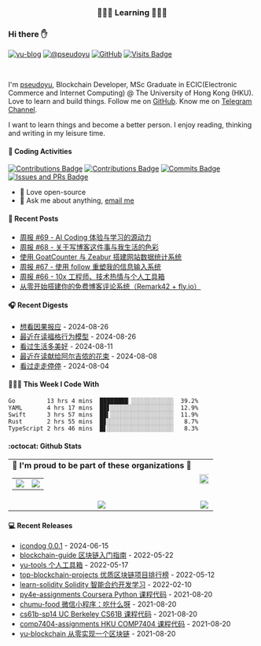 <p align="center">
 <h3 align="center">🧑🏻‍💻 Learning 🧑🏻‍💻</h3>
</p>

### Hi there ✋

[![yu-blog](https://img.shields.io/badge/blog-yu-9cf?style=flat-square)](https://www.pseudoyu.com)
[![@pseudoyu](https://img.shields.io/badge/weibo-%40pseudoyu-critical?style=flat-square)](https://weibo.com/3675416370/profile)
[![GitHub](https://img.shields.io/github/followers/pseudoyu?logo=github&style=flat-square)](https://github.com/pseudoyu)
[![Visits Badge](https://badges.strrl.dev/visits/pseudoyu/pseudoyu?style=flat-square)](https://github.com/pseudoyu)

<br />

I'm [pseudoyu](https://www.pseudoyu.com), Blockchain Developer, MSc Graduate in ECIC(Electronic Commerce and Internet Computing) @ The University of Hong Kong (HKU). Love to learn and build things. Follow me on [GitHub](https://github.com/pseudoyu). Know me on [Telegram Channel](https://t.me/pseudoyulife).

I want to learn things and become a better person. I enjoy reading, thinking and writing in my leisure time.

#### 🔨 Coding Activities

[![Contributions Badge](https://badges.strrl.dev/contributions/all/pseudoyu?style=flat-square)](https://github.com/pseudoyu)
[![Contributions Badge](https://badges.strrl.dev/contributions/weekly/pseudoyu?style=flat-square)](https://github.com/pseudoyu)
[![Commits Badge](https://badges.strrl.dev/commits/weekly/pseudoyu?style=flat-square)](https://github.com/pseudoyu)
[![Issues and PRs Badge](https://badges.strrl.dev/issues-and-prs/weekly/pseudoyu?style=flat-square)](https://github.com/pseudoyu)

- 💼 Love open-source
- 💬 Ask me about anything, [email me](mailto:pseudoyu@connect.hku.hk)

#### 📰 Recent Posts

<!-- blog starts -->
* <a href=https://www.pseudoyu.com/zh/2024/08/19/weekly_review_20240819/ target='_blank'>周报 #69 - AI Coding 体验与学习的源动力</a>
* <a href=https://www.pseudoyu.com/zh/2024/08/18/weekly_review_20240818/ target='_blank'>周报 #68 - 关于写博客这件事与我生活的色彩</a>
* <a href=https://www.pseudoyu.com/zh/2024/08/06/deploy_web_statistics_system_using_goatcounter_and_zeabur/ target='_blank'>使用 GoatCounter 与 Zeabur 搭建网站数据统计系统</a>
* <a href=https://www.pseudoyu.com/zh/2024/08/05/weekly_review_20240805/ target='_blank'>周报 #67 - 使用 follow 重塑我的信息输入系统</a>
* <a href=https://www.pseudoyu.com/zh/2024/07/30/weekly_review_20240730/ target='_blank'>周报 #66 - 10x 工程师、技术热情与个人工具箱</a>
* <a href=https://www.pseudoyu.com/zh/2024/07/22/free_commenting_system_using_remark42_and_flyio/ target='_blank'>从零开始搭建你的免费博客评论系统（Remark42 + fly.io）</a>
<!-- blog ends -->

#### 🎧 Recent Digests

<!-- douban starts -->
* <a href='http://movie.douban.com/subject/36934908/' target='_blank'>想看因果报应</a> - 2024-08-26
* <a href='https://book.douban.com/subject/35594496/' target='_blank'>最近在读福格行为模型</a> - 2024-08-26
* <a href='http://movie.douban.com/subject/1293749/' target='_blank'>看过生活多美好</a> - 2024-08-11
* <a href='https://book.douban.com/subject/26362836/' target='_blank'>最近在读献给阿尔吉侬的花束</a> - 2024-08-08
* <a href='http://movie.douban.com/subject/35956190/' target='_blank'>看过走走停停</a> - 2024-08-04
<!-- douban ends -->

#### 👨🏻‍💻 This Week I Code With

<!-- code_time starts -->

```text
Go         13 hrs 4 mins  ████████▏░░░░░░░░░░░░  39.2%
YAML       4 hrs 17 mins  ██▋░░░░░░░░░░░░░░░░░░  12.9%
Swift      3 hrs 57 mins  ██▍░░░░░░░░░░░░░░░░░░  11.9%
Rust       2 hrs 55 mins  █▊░░░░░░░░░░░░░░░░░░░   8.7%
TypeScript 2 hrs 46 mins  █▋░░░░░░░░░░░░░░░░░░░   8.3%
```

<!-- code_time ends -->

#### :octocat: Github Stats

<table align="center" width="100%">
  <tr>
    <td align="center">
      <strong> 🌟 I'm proud to be part of these organizations 🌟 </strong><br>
      <table>
        <tr>
          <td align="center">
            <a href="https://github.com/NaturalSelectionLabs">
              <img src="https://avatars.githubusercontent.com/u/82145280?s=150&v=4" />
            </a>
          </td>
          <td align="center">
            <a href="https://github.com/rss3-network">
              <img src="https://avatars.githubusercontent.com/u/152575164?s=150&v=4" />
            </a>
          </td>
        </tr>
      </table>
    </td>
    <td align="center">
      <img width="120%" src="https://yu-readme.vercel.app/api?username=pseudoyu&count_private=true&theme=gotham&show_icons=true" />
    </td>
  </tr>
  <tr>
          <td align="center">
            <img src="https://yu-readme.vercel.app/api/top-langs/?username=pseudoyu&hide=html,php,css,java,Svelte,smarty&layout=compact&theme=gotham">
          </td>
    <td align="center">
      <!-- <img src="https://yu-github-readme-stats.herokuapp.com/?user=pseudoyu&theme=gotham"> -->
      <img src="https://github-readme-streak-stats.herokuapp.com/?user=pseudoyu&theme=gotham">
    </td>
  </tr>
</table>

#### 💻 Recent Releases

<!-- recent_releases starts -->
* <a href=https://github.com/djyde/icondog/releases/tag/v0.0.1 target='_blank'>icondog 0.0.1</a> - 2024-06-15
* <a href=https://github.com/pseudoyu/blockchain-guide/releases/tag/v0.1.0 target='_blank'>blockchain-guide 区块链入门指南</a> - 2022-05-22
* <a href=https://github.com/pseudoyu/yu-tools/releases/tag/v0.1 target='_blank'>yu-tools 个人工具箱</a> - 2022-05-17
* <a href=https://github.com/pseudoyu/top-blockchain-projects/releases/tag/v1.0.0 target='_blank'>top-blockchain-projects 优质区块链项目排行榜</a> - 2022-05-12
* <a href=https://github.com/pseudoyu/learn-solidity/releases/tag/v1.0.0 target='_blank'>learn-solidity Solidity 智能合约开发学习</a> - 2022-02-10
* <a href=https://github.com/pseudoyu/py4e-assignments/releases/tag/v1.0.0 target='_blank'>py4e-assignments Coursera Python 课程代码</a> - 2021-08-20
* <a href=https://github.com/pseudoyu/chumu-food/releases/tag/v1.0.0 target='_blank'>chumu-food 微信小程序：吃什么呀</a> - 2021-08-20
* <a href=https://github.com/pseudoyu/cs61b-sp14/releases/tag/v0.0.1 target='_blank'>cs61b-sp14 UC Berkeley CS61B 课程代码</a> - 2021-08-20
* <a href=https://github.com/pseudoyu/comp7404-assignments/releases/tag/v1.0.0 target='_blank'>comp7404-assignments HKU COMP7404 课程代码</a> - 2021-08-20
* <a href=https://github.com/pseudoyu/yu-blockchain/releases/tag/v1.0.0 target='_blank'>yu-blockchain 从零实现一个区块链</a> - 2021-08-20
<!-- recent_releases ends -->
